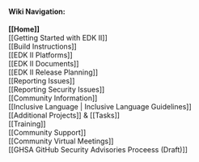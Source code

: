 #### Wiki Navigation:

**[[Home]]**<br/>
[[Getting Started with EDK II]]<br/>
[[Build Instructions]]<br/>
[[EDK II Platforms]]<br/>
[[EDK II Documents]]<br/>
[[EDK II Release Planning]]<br/>
[[Reporting Issues]]<br />
[[Reporting Security Issues]]<br />
[[Community Information]]<br/>
[[Inclusive Language | Inclusive Language Guidelines]]<br/>
[[Additional Projects]] & [[Tasks]]<br/>
[[Training]]<br/>
[[Community Support]]<br/>
[[Community Virtual Meetings]]<br/>
[[GHSA GitHub Security Advisories Proceess (Draft)]]<br/>